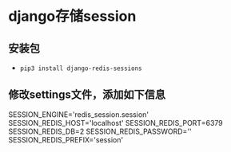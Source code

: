 # django存储session

## 安装包
- `pip3 install django-redis-sessions`

## 修改settings文件，添加如下信息
SESSION_ENGINE='redis_session.session'
SESSION_REDIS_HOST='localhost'
SESSION_REDIS_PORT=6379
SESSION_REDIS_DB=2
SESSION_REDIS_PASSWORD=''
SESSION_REDIS_PREFIX='session'